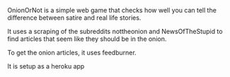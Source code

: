OnionOrNot is a simple web game that checks how well you can tell the difference between satire and real life stories.

It uses a scraping of the subreddits nottheonion and NewsOfTheStupid to find articles that seem like they should be in the onion.

To get the onion articles, it uses feedburner.

It is setup as a heroku app